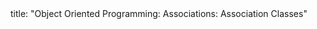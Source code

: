 <frontmatter>
title: "Object Oriented Programming: Associations: Association Classes"
</frontmatter>

<include src="unit-inPage-asFlat.md" boilerplate />